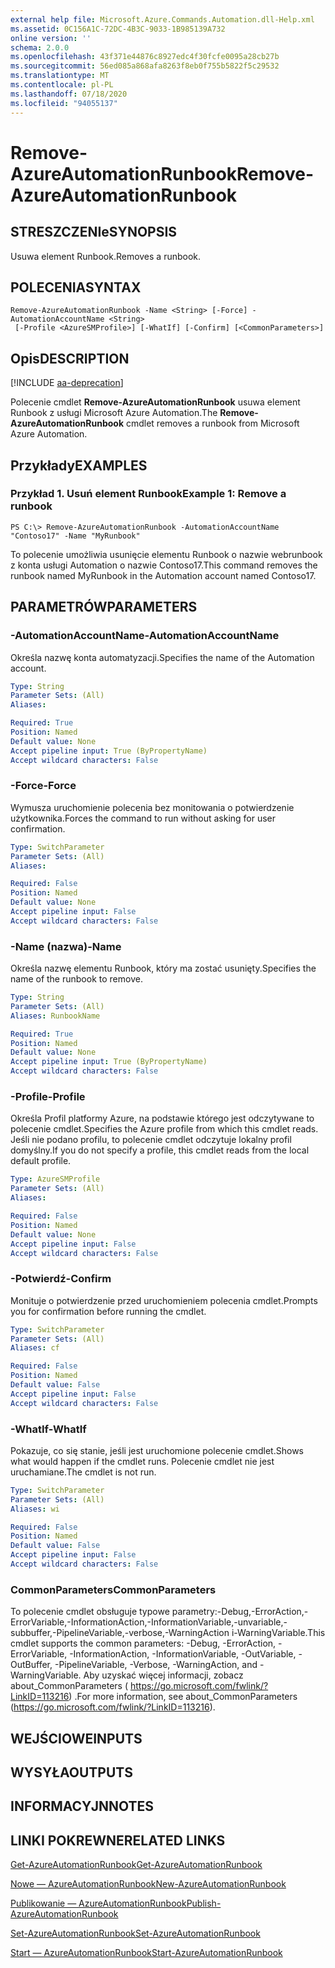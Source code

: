 ```yaml
---
external help file: Microsoft.Azure.Commands.Automation.dll-Help.xml
ms.assetid: 0C156A1C-72DC-4B3C-9033-1B985139A732
online version: ''
schema: 2.0.0
ms.openlocfilehash: 43f371e44876c8927edc4f30fcfe0095a28cb27b
ms.sourcegitcommit: 56ed085a868afa8263f8eb0f755b5822f5c29532
ms.translationtype: MT
ms.contentlocale: pl-PL
ms.lasthandoff: 07/18/2020
ms.locfileid: "94055137"
---
```

# <span data-ttu-id="d2914-101">Remove-AzureAutomationRunbook</span><span class="sxs-lookup"><span data-stu-id="d2914-101">Remove-AzureAutomationRunbook</span></span>

## <span data-ttu-id="d2914-102">STRESZCZENIe</span><span class="sxs-lookup"><span data-stu-id="d2914-102">SYNOPSIS</span></span>

<span data-ttu-id="d2914-103">Usuwa element Runbook.</span><span class="sxs-lookup"><span data-stu-id="d2914-103">Removes a runbook.</span></span>

## <span data-ttu-id="d2914-104">POLECENIA</span><span class="sxs-lookup"><span data-stu-id="d2914-104">SYNTAX</span></span>

```
Remove-AzureAutomationRunbook -Name <String> [-Force] -AutomationAccountName <String>
 [-Profile <AzureSMProfile>] [-WhatIf] [-Confirm] [<CommonParameters>]
```

## <span data-ttu-id="d2914-105">Opis</span><span class="sxs-lookup"><span data-stu-id="d2914-105">DESCRIPTION</span></span>

[!INCLUDE [aa-deprecation](../include/aa-deprecation.md)]

<span data-ttu-id="d2914-106">Polecenie cmdlet **Remove-AzureAutomationRunbook** usuwa element Runbook z usługi Microsoft Azure Automation.</span><span class="sxs-lookup"><span data-stu-id="d2914-106">The **Remove-AzureAutomationRunbook** cmdlet removes a runbook from Microsoft Azure Automation.</span></span>

## <span data-ttu-id="d2914-107">Przykłady</span><span class="sxs-lookup"><span data-stu-id="d2914-107">EXAMPLES</span></span>

### <span data-ttu-id="d2914-108">Przykład 1. Usuń element Runbook</span><span class="sxs-lookup"><span data-stu-id="d2914-108">Example 1: Remove a runbook</span></span>
```
PS C:\> Remove-AzureAutomationRunbook -AutomationAccountName "Contoso17" -Name "MyRunbook"
```

<span data-ttu-id="d2914-109">To polecenie umożliwia usunięcie elementu Runbook o nazwie webrunbook z konta usługi Automation o nazwie Contoso17.</span><span class="sxs-lookup"><span data-stu-id="d2914-109">This command removes the runbook named MyRunbook in the Automation account named Contoso17.</span></span>

## <span data-ttu-id="d2914-110">PARAMETRÓW</span><span class="sxs-lookup"><span data-stu-id="d2914-110">PARAMETERS</span></span>

### <span data-ttu-id="d2914-111">-AutomationAccountName</span><span class="sxs-lookup"><span data-stu-id="d2914-111">-AutomationAccountName</span></span>
<span data-ttu-id="d2914-112">Określa nazwę konta automatyzacji.</span><span class="sxs-lookup"><span data-stu-id="d2914-112">Specifies the name of the Automation account.</span></span>

```yaml
Type: String
Parameter Sets: (All)
Aliases: 

Required: True
Position: Named
Default value: None
Accept pipeline input: True (ByPropertyName)
Accept wildcard characters: False
```

### <span data-ttu-id="d2914-113">-Force</span><span class="sxs-lookup"><span data-stu-id="d2914-113">-Force</span></span>
<span data-ttu-id="d2914-114">Wymusza uruchomienie polecenia bez monitowania o potwierdzenie użytkownika.</span><span class="sxs-lookup"><span data-stu-id="d2914-114">Forces the command to run without asking for user confirmation.</span></span>

```yaml
Type: SwitchParameter
Parameter Sets: (All)
Aliases: 

Required: False
Position: Named
Default value: None
Accept pipeline input: False
Accept wildcard characters: False
```

### <span data-ttu-id="d2914-115">-Name (nazwa)</span><span class="sxs-lookup"><span data-stu-id="d2914-115">-Name</span></span>
<span data-ttu-id="d2914-116">Określa nazwę elementu Runbook, który ma zostać usunięty.</span><span class="sxs-lookup"><span data-stu-id="d2914-116">Specifies the name of the runbook to remove.</span></span>

```yaml
Type: String
Parameter Sets: (All)
Aliases: RunbookName

Required: True
Position: Named
Default value: None
Accept pipeline input: True (ByPropertyName)
Accept wildcard characters: False
```

### <span data-ttu-id="d2914-117">-Profile</span><span class="sxs-lookup"><span data-stu-id="d2914-117">-Profile</span></span>
<span data-ttu-id="d2914-118">Określa Profil platformy Azure, na podstawie którego jest odczytywane to polecenie cmdlet.</span><span class="sxs-lookup"><span data-stu-id="d2914-118">Specifies the Azure profile from which this cmdlet reads.</span></span>
<span data-ttu-id="d2914-119">Jeśli nie podano profilu, to polecenie cmdlet odczytuje lokalny profil domyślny.</span><span class="sxs-lookup"><span data-stu-id="d2914-119">If you do not specify a profile, this cmdlet reads from the local default profile.</span></span>

```yaml
Type: AzureSMProfile
Parameter Sets: (All)
Aliases: 

Required: False
Position: Named
Default value: None
Accept pipeline input: False
Accept wildcard characters: False
```

### <span data-ttu-id="d2914-120">-Potwierdź</span><span class="sxs-lookup"><span data-stu-id="d2914-120">-Confirm</span></span>
<span data-ttu-id="d2914-121">Monituje o potwierdzenie przed uruchomieniem polecenia cmdlet.</span><span class="sxs-lookup"><span data-stu-id="d2914-121">Prompts you for confirmation before running the cmdlet.</span></span>

```yaml
Type: SwitchParameter
Parameter Sets: (All)
Aliases: cf

Required: False
Position: Named
Default value: False
Accept pipeline input: False
Accept wildcard characters: False
```

### <span data-ttu-id="d2914-122">-WhatIf</span><span class="sxs-lookup"><span data-stu-id="d2914-122">-WhatIf</span></span>
<span data-ttu-id="d2914-123">Pokazuje, co się stanie, jeśli jest uruchomione polecenie cmdlet.</span><span class="sxs-lookup"><span data-stu-id="d2914-123">Shows what would happen if the cmdlet runs.</span></span>
<span data-ttu-id="d2914-124">Polecenie cmdlet nie jest uruchamiane.</span><span class="sxs-lookup"><span data-stu-id="d2914-124">The cmdlet is not run.</span></span>

```yaml
Type: SwitchParameter
Parameter Sets: (All)
Aliases: wi

Required: False
Position: Named
Default value: False
Accept pipeline input: False
Accept wildcard characters: False
```

### <span data-ttu-id="d2914-125">CommonParameters</span><span class="sxs-lookup"><span data-stu-id="d2914-125">CommonParameters</span></span>
<span data-ttu-id="d2914-126">To polecenie cmdlet obsługuje typowe parametry:-Debug,-ErrorAction,-ErrorVariable,-InformationAction,-InformationVariable,-unvariable,-subbuffer,-PipelineVariable,-verbose,-WarningAction i-WarningVariable.</span><span class="sxs-lookup"><span data-stu-id="d2914-126">This cmdlet supports the common parameters: -Debug, -ErrorAction, -ErrorVariable, -InformationAction, -InformationVariable, -OutVariable, -OutBuffer, -PipelineVariable, -Verbose, -WarningAction, and -WarningVariable.</span></span> <span data-ttu-id="d2914-127">Aby uzyskać więcej informacji, zobacz about_CommonParameters ( https://go.microsoft.com/fwlink/?LinkID=113216) .</span><span class="sxs-lookup"><span data-stu-id="d2914-127">For more information, see about_CommonParameters (https://go.microsoft.com/fwlink/?LinkID=113216).</span></span>

## <span data-ttu-id="d2914-128">WEJŚCIOWE</span><span class="sxs-lookup"><span data-stu-id="d2914-128">INPUTS</span></span>

## <span data-ttu-id="d2914-129">WYSYŁA</span><span class="sxs-lookup"><span data-stu-id="d2914-129">OUTPUTS</span></span>

## <span data-ttu-id="d2914-130">INFORMACYJN</span><span class="sxs-lookup"><span data-stu-id="d2914-130">NOTES</span></span>

## <span data-ttu-id="d2914-131">LINKI POKREWNE</span><span class="sxs-lookup"><span data-stu-id="d2914-131">RELATED LINKS</span></span>

[<span data-ttu-id="d2914-132">Get-AzureAutomationRunbook</span><span class="sxs-lookup"><span data-stu-id="d2914-132">Get-AzureAutomationRunbook</span></span>](./Get-AzureAutomationRunbook.md)

[<span data-ttu-id="d2914-133">Nowe — AzureAutomationRunbook</span><span class="sxs-lookup"><span data-stu-id="d2914-133">New-AzureAutomationRunbook</span></span>](./New-AzureAutomationRunbook.md)

[<span data-ttu-id="d2914-134">Publikowanie — AzureAutomationRunbook</span><span class="sxs-lookup"><span data-stu-id="d2914-134">Publish-AzureAutomationRunbook</span></span>](./Publish-AzureAutomationRunbook.md)

[<span data-ttu-id="d2914-135">Set-AzureAutomationRunbook</span><span class="sxs-lookup"><span data-stu-id="d2914-135">Set-AzureAutomationRunbook</span></span>](./Set-AzureAutomationRunbook.md)

[<span data-ttu-id="d2914-136">Start — AzureAutomationRunbook</span><span class="sxs-lookup"><span data-stu-id="d2914-136">Start-AzureAutomationRunbook</span></span>](./Start-AzureAutomationRunbook.md)


